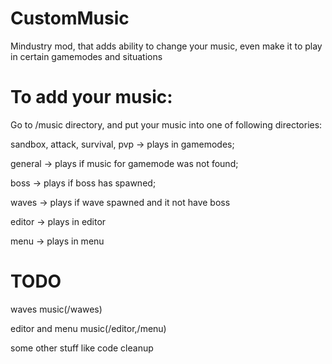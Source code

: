# CustomMusic
Mindustry mod, that adds ability to change
your music, even make it to play in 
certain gamemodes and situations

# To add your music:
Go to /music directory, and put your music 
into one of following directories:

sandbox, attack, survival, pvp -> plays in 
  gamemodes;

general -> plays if music for gamemode
was not found;

boss -> plays if boss has spawned;

waves -> plays if wave spawned and it not have boss

editor -> plays in editor

menu -> plays in menu

# TODO
waves music(/wawes)

editor and menu music(/editor,/menu)

some other stuff like code cleanup
